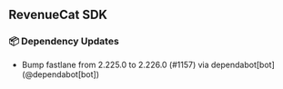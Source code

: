 ## RevenueCat SDK
### 📦 Dependency Updates
* Bump fastlane from 2.225.0 to 2.226.0 (#1157) via dependabot[bot] (@dependabot[bot])
